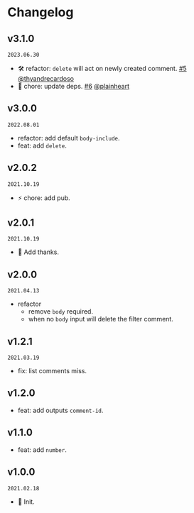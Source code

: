 <!--
🐞 Bug fix
🚀 New feature
💄 Perf
📝 Docs
⚡️ Code style
🤖 chore
🛠 refactor
-->

# Changelog

## v3.1.0

`2023.06.30`

- 🛠 refactor: `delete` will act on newly created comment. [#5](https://github.com/actions-cool/maintain-one-comment/pull/5) [@thyandrecardoso](https://github.com/thyandrecardoso)
- 🤖 chore: update deps. [#6](https://github.com/actions-cool/maintain-one-comment/pull/6) [@plainheart](https://github.com/plainheart)


## v3.0.0

`2022.08.01`

- refactor: add default `body-include`.
- feat: add `delete`.

## v2.0.2

`2021.10.19`

- ⚡️ chore: add pub.

## v2.0.1

`2021.10.19`

- 💄 Add thanks.

## v2.0.0

`2021.04.13`

- refactor
  - remove `body` required.
  - when no `body` input will delete the filter comment.

## v1.2.1

`2021.03.19`

- fix: list comments miss.

## v1.2.0

- feat: add outputs `comment-id`.

## v1.1.0

- feat: add `number`.

## v1.0.0

`2021.02.18`

- 🎉 Init.
